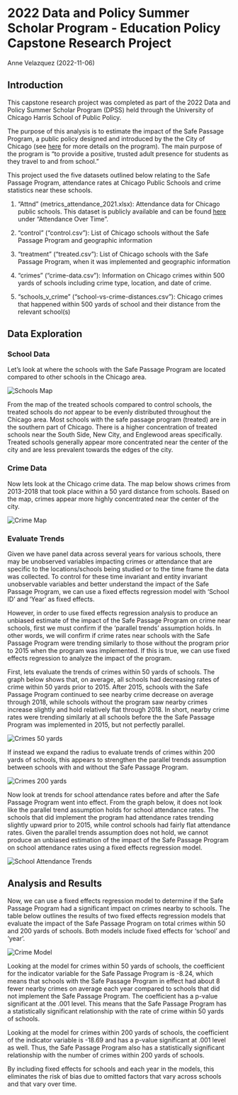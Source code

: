 2022 Data and Policy Summer Scholar Program - Education Policy Capstone
Research Project
================
Anne Velazquez
(2022-11-06)

## Introduction

This capstone research project was completed as part of the 2022 Data
and Policy Summer Scholar Program (DPSS) held through the University of
Chicago Harris School of Public Policy.

The purpose of this analysis is to estimate the impact of the Safe
Passage Program, a public policy designed and introduced by the the City
of Chicago (see
[here](https://www.cps.edu/services-and-supports/student-safety-and-security/safe-passage-program/)
for more details on the program). The main purpose of the program is “to
provide a positive, trusted adult presence for students as they travel
to and from school.”

This project used the five datasets outlined below relating to the Safe
Passage Program, attendance rates at Chicago Public Schools and crime
statistics near these schools.

1.  “Attnd” (metrics_attendance_2021.xlsx): Attendance data for Chicago
    public schools. This dataset is publicly available and can be found
    [here](https://www.cps.edu/about/district-data/metrics/) under
    “Attendance Over Time”.

2.  “control” (“control.csv”): List of Chicago schools without the Safe
    Passage Program and geographic information

3.  “treatment” (“treated.csv”): List of Chicago schools with the Safe
    Passage Program, when it was implemented and geographic information

4.  “crimes” (“crime-data.csv”): Information on Chicago crimes within
    500 yards of schools including crime type, location, and date of
    crime.

5.  “schools_v\_crime” (“school-vs-crime-distances.csv”): Chicago crimes
    that happened within 500 yards of school and their distance from the
    relevant school(s)

## Data Exploration

### School Data

Let’s look at where the schools with the Safe Passage Program are
located compared to other schools in the Chicago area.

![Schools Map](SchoolsMap.png)

From the map of the treated schools compared to control schools, the
treated schools do *not* appear to be evenly distributed throughout the
Chicago area. Most schools with the safe passage program (treated) are
in the southern part of Chicago. There is a higher concentration of
treated schools near the South Side, New City, and Englewood areas
specifically. Treated schools generally appear more concentrated near
the center of the city and are less prevalent towards the edges of the
city.

### Crime Data

Now lets look at the Chicago crime data. The map below shows crimes from
2013-2018 that took place within a 50 yard distance from schools. Based
on the map, crimes appear more highly concentrated near the center of
the city.

![Crime Map](CrimeMap.png)

### Evaluate Trends

Given we have panel data across several years for various schools, there
may be unobserved variables impacting crimes or attendance that are
specific to the locations/schools being studied or to the time frame the
data was collected. To control for these time invariant and entity
invariant unobservable variables and better understand the impact of the
Safe Passage Program, we can use a fixed effects regression model with
‘School ID’ and ‘Year’ as fixed effects.

However, in order to use fixed effects regression analysis to produce an
unbiased estimate of the impact of the Safe Passage Program on crime
near schools, first we must confirm if the ‘parallel trends’ assumption
holds. In other words, we will confirm if crime rates near schools with
the Safe Passage Program were trending similarly to those without the
program prior to 2015 when the program was implemented. If this is true,
we can use fixed effects regression to analyze the impact of the
program.

First, lets evaluate the trends of crimes within 50 yards of schools.
The graph below shows that, on average, all schools had decreasing rates
of crime within 50 yards prior to 2015. After 2015, schools with the
Safe Passage Program continued to see nearby crime decrease on average
through 2018, while schools without the program saw nearby crimes
increase slightly and hold relatively flat through 2018. In short,
nearby crime rates were trending similarly at all schools before the the
Safe Passage Program was implemented in 2015, but not perfectly
parallel.

![Crimes 50 yards](ParallelTrends_Crime50.png)

If instead we expand the radius to evaluate trends of crimes within 200
yards of schools, this appears to strengthen the parallel trends
assumption between schools with and without the Safe Passage Program.

![Crimes 200 yards](ParallelTrends_Crime200.png)

Now look at trends for school attendance rates before and after the Safe
Passage Program went into effect. From the graph below, it does not look
like the parallel trend assumption holds for school attendance rates.
The schools that did implement the program had attendance rates trending
slightly upward prior to 2015, while control schools had fairly flat
attendance rates. Given the parallel trends assumption does not hold, we
cannot produce an unbiased estimation of the impact of the Safe Passage
Program on school attendance rates using a fixed effects regression
model.

![School Attendance Trends](ParallelTrends_Attend.png)

## Analysis and Results

Now, we can use a fixed effects regression model to determine if the
Safe Passage Program had a significant impact on crimes nearby to
schools. The table below outlines the results of two fixed effects
regression models that evaluate the impact of the Safe Passage Program
on total crimes within 50 and 200 yards of schools. Both models include
fixed effects for ‘school’ and ‘year’.

![Crime Model](stargazer_crimes.PNG)

Looking at the model for crimes within 50 yards of schools, the
coefficient for the indicator variable for the Safe Passage Program is
-8.24, which means that schools with the Safe Passage Program in effect
had about 8 fewer nearby crimes on average each year compared to schools
that did not implement the Safe Passage Program. The coefficient has a
p-value significant at the .001 level. This means that the Safe Passage
Program has a statistically significant relationship with the rate of
crime within 50 yards of schools.

Looking at the model for crimes within 200 yards of schools, the
coefficient of the indicator variable is -18.69 and has a p-value
significant at .001 level as well. Thus, the Safe Passage Program also
has a statistically significant relationship with the number of crimes
within 200 yards of schools.

By including fixed effects for schools and each year in the models, this
eliminates the risk of bias due to omitted factors that vary across
schools and that vary over time.
